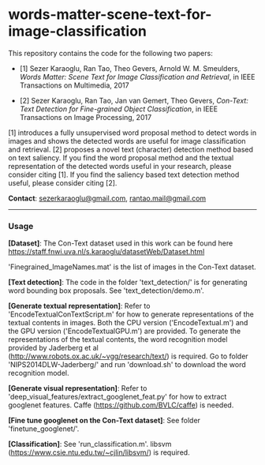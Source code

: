 # words-matter-scene-text-for-image-classification

This repository contains the code for the following two papers: 

* [1] Sezer Karaoglu, Ran Tao, Theo Gevers, Arnold W. M. Smeulders, *Words Matter: Scene Text for Image Classification and Retrieval*, in IEEE Transactions on Multimedia, 2017 

* [2] Sezer Karaoglu, Ran Tao, Jan van Gemert, Theo Gevers, *Con-Text: Text Detection for Fine-grained Object Classification*, in IEEE Transactions on Image Processing, 2017

[1] introduces a fully unsupervised word proposal method to detect words in images and shows the detected words are useful for image classification and retrieval. [2] proposes a novel text (character) detection method based on text saliency. If you find the word proposal method and the textual representation of the detected words useful in your research, please consider citing [1]. If you find the saliency based text detection method useful, please consider citing [2]. 


**Contact**: sezerkaraoglu@gmail.com, rantao.mail@gmail.com



- - - -
### Usage

**[Dataset]**: The Con-Text dataset used in this work can be found here https://staff.fnwi.uva.nl/s.karaoglu/datasetWeb/Dataset.html 

'Finegrained_ImageNames.mat' is the list of images in the Con-Text dataset.



**[Text detection]**: The code in the folder 'text_detection/' is for generating word bounding box proposals. See 'text_detection/demo.m'. 



**[Generate textual representation]**: Refer to 'EncodeTextualConTextScript.m' for how to generate representations of the textual contents in images. Both the CPU version ('EncodeTextual.m') and the GPU version ('EncodeTextualGPU.m') are provided. To generate the representations of the textual contents, the word recognition model provided by Jaderberg et al (http://www.robots.ox.ac.uk/~vgg/research/text/) is required. Go to folder 'NIPS2014DLW-Jaderberg/' and run 'download.sh' to download the word recognition model. 



**[Generate visual representation]**: Refer to 'deep_visual_features/extract_googlenet_feat.py' for how to extract googlenet features. Caffe (https://github.com/BVLC/caffe) is needed.



**[Fine tune googlenet on the Con-Text dataset]**: See folder 'finetune_googlenet/'.



**[Classification]**: See 'run_classification.m'. libsvm (https://www.csie.ntu.edu.tw/~cjlin/libsvm/) is required.



